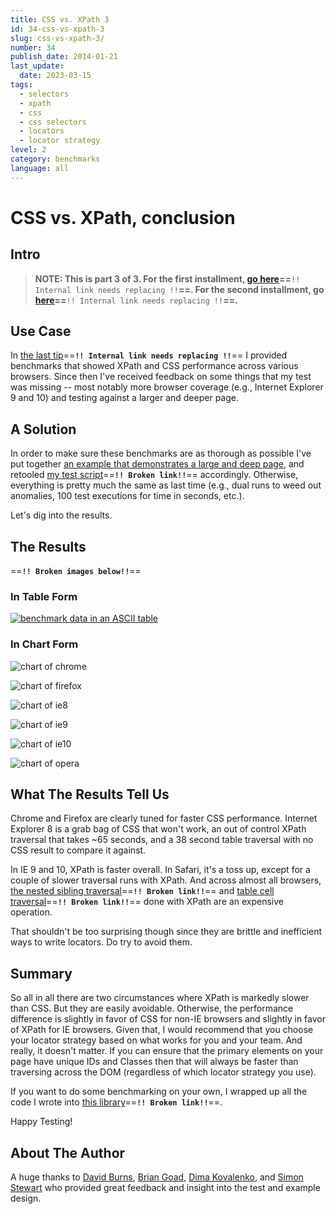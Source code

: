 ```yaml
---
title: CSS vs. XPath 3
id: 34-css-vs-xpath-3
slug: css-vs-xpath-3/
number: 34
publish_date: 2014-01-21
last_update:
  date: 2023-03-15
tags:
  - selectors
  - xpath
  - css
  - css selectors
  - locators
  - locator strategy
level: 2
category: benchmarks
language: all
---
```


# CSS vs. XPath, conclusion

## Intro

>**NOTE: This is part 3 of 3. For the first installment, [go here](http://elementalselenium.com/tips/32-xpath-vs-css)==**`!! Internal link needs replacing !!`**==. For the second installment, go [here](http://elementalselenium.com/tips/33-xpath-vs-css-revisited)==**`!! Internal link needs replacing !!`**==.**

## Use Case

In [the last tip](http://elementalselenium.com/tips/33-xpath-vs-css-revisited)==**`!! Internal link needs replacing !!`**== I provided benchmarks that showed XPath and CSS performance across various browsers. Since then I've received feedback on some things that my test was missing -- most notably more browser coverage (e.g., Internet Explorer 9 and 10) and testing against a larger and deeper page.

## A Solution

In order to make sure these benchmarks are as thorough as possible I've put together [an example that demonstrates a large and deep page](http://the-internet.herokuapp.com/large), and retooled [my test script](https://github.com/tourdedave/selenium-benchmark/blob/master/lib/page-objects/large_dom.rb)==**`!! Broken link!!`**== accordingly. Otherwise, everything is pretty much the same as last time (e.g., dual runs to weed out anomalies, 100 test executions for time in seconds, etc.).

Let's dig into the results.

## The Results

==**`!! Broken images below!!`**==

### In Table Form

[![benchmark data in an ASCII table](./../images/full-benchmark-data.png)](./../images/full-benchmark-data.png)

### In Chart Form

![chart of chrome](./../images/chart-chrome.png)

![chart of firefox](./../images/chart-firefox.png)

![chart of ie8](./../images/chart-ie8.png)

![chart of ie9](./../images/chart-ie9.png)

![chart of ie10](./../images/chart-ie10.png)

![chart of opera](./../images/chart-opera.png)

## What The Results Tell Us

Chrome and Firefox are clearly tuned for faster CSS performance. Internet Explorer 8 is a grab bag of CSS that won't work, an out of control XPath traversal that takes ~65 seconds, and a 38 second table traversal with no CSS result to compare it against.

In IE 9 and 10, XPath is faster overall. In Safari, it's a toss up, except for a couple of slower traversal runs with XPath. And across almost all browsers, [the nested sibling traversal](https://github.com/tourdedave/selenium-benchmark/blob/master/lib/page-objects/large_dom.rb#L13)==**`!! Broken link!!`**== and [table cell traversal](https://github.com/tourdedave/selenium-benchmark/blob/master/lib/page-objects/large_dom.rb#L41)==**`!! Broken link!!`**== done with XPath are an expensive operation.

That shouldn't be too surprising though since they are brittle and inefficient ways to write locators. Do try to avoid them.

## Summary

So all in all there are two circumstances where XPath is markedly slower than CSS. But they are easily avoidable. Otherwise, the performance difference is slightly in favor of CSS for non-IE browsers and slightly in favor of XPath for IE browsers. Given that, I would recommend that you choose your locator strategy based on what works for you and your team. And really, it doesn't matter. If you can ensure that the primary elements on your page have unique IDs and Classes then that will always be faster than traversing across the DOM (regardless of which locator strategy you use).

If you want to do some benchmarking on your own, I wrapped up all the code I wrote into [this library](https://github.com/tourdedave/selenium-benchmark)==**`!! Broken link!!`**==.

Happy Testing!

## About The Author

A huge thanks to [David Burns](https://twitter.com/AutomatedTester), [Brian Goad](https://twitter.com/bbbco), [Dima Kovalenko](https://twitter.com/dimacus), and [Simon Stewart](https://twitter.com/shs96c) who provided great feedback and insight into the test and example design.
